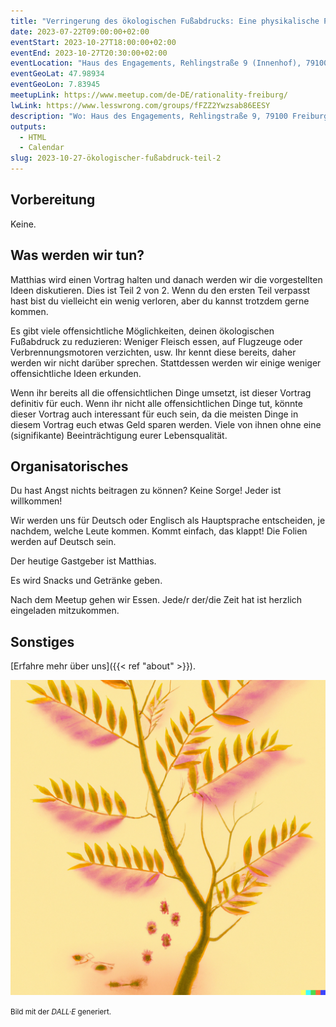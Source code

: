 ```yaml
---
title: "Verringerung des ökologischen Fußabdrucks: Eine physikalische Perspektive - Teil 2"
date: 2023-07-22T09:00:00+02:00
eventStart: 2023-10-27T18:00:00+02:00
eventEnd: 2023-10-27T20:30:00+02:00
eventLocation: "Haus des Engagements, Rehlingstraße 9 (Innenhof), 79100 Freiburg"
eventGeoLat: 47.98934
eventGeoLon: 7.83945
meetupLink: https://www.meetup.com/de-DE/rationality-freiburg/
lwLink: https://www.lesswrong.com/groups/fFZZ2Ywzsab86EESY
description: "Wo: Haus des Engagements, Rehlingstraße 9, 79100 Freiburg. Wann: Freitag, 27. Oktober 2023 um 18:00 Uhr MESZ."
outputs:
  - HTML
  - Calendar
slug: 2023-10-27-ökologischer-fußabdruck-teil-2
---
```


## Vorbereitung

Keine.


## Was werden wir tun?

Matthias wird einen Vortrag halten und danach werden wir die vorgestellten
Ideen diskutieren. Dies ist Teil 2 von 2. Wenn du den ersten Teil verpasst hast
bist du vielleicht ein wenig verloren, aber du kannst trotzdem gerne kommen.

Es gibt viele offensichtliche Möglichkeiten, deinen ökologischen Fußabdruck zu
reduzieren: Weniger Fleisch essen, auf Flugzeuge oder Verbrennungsmotoren
verzichten, usw. Ihr kennt diese bereits, daher werden wir nicht darüber
sprechen. Stattdessen werden wir einige weniger offensichtliche Ideen erkunden.

Wenn ihr bereits all die offensichtlichen Dinge umsetzt, ist dieser Vortrag
definitiv für euch. Wenn ihr nicht alle offensichtlichen Dinge tut, könnte
dieser Vortrag auch interessant für euch sein, da die meisten Dinge in diesem
Vortrag euch etwas Geld sparen werden. Viele von ihnen ohne eine (signifikante)
Beeinträchtigung eurer Lebensqualität.


## Organisatorisches

Du hast Angst nichts beitragen zu können? Keine Sorge! Jeder ist willkommen!

Wir werden uns für Deutsch oder Englisch als Hauptsprache entscheiden, je
nachdem, welche Leute kommen. Kommt einfach, das klappt! Die Folien werden auf
Deutsch sein.

Der heutige Gastgeber ist Matthias.

Es wird Snacks und Getränke geben.

Nach dem Meetup gehen wir Essen. Jede/r der/die Zeit hat ist herzlich
eingeladen mitzukommen.


## Sonstiges

[Erfahre mehr über uns]({{< ref "about" >}}).

![Baumzweig](cover.png "Baumzweig")

<small>Bild mit der _DALL·E_ generiert.</small>
